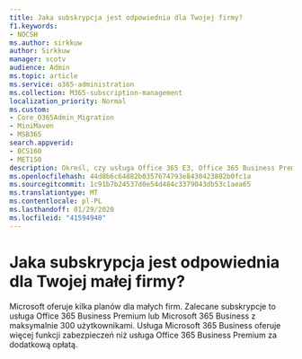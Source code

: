 ```yaml
---
title: Jaka subskrypcja jest odpowiednia dla Twojej firmy?
f1.keywords:
- NOCSH
ms.author: sirkkuw
author: Sirkkuw
manager: scotv
audience: Admin
ms.topic: article
ms.service: o365-administration
ms.collection: M365-subscription-management
localization_priority: Normal
ms.custom:
- Core_O365Admin_Migration
- MiniMaven
- MSB365
search.appverid:
- BCS160
- MET150
description: Określ, czy usługa Office 365 E3, Office 365 Business Premium czy Microsoft 365 Business jest odpowiednia dla Twojej firmy.
ms.openlocfilehash: 44d8b6c64882b0357674793e8430423802b0fc1a
ms.sourcegitcommit: 1c91b7b24537d0e54d484c3379043db53c1aea65
ms.translationtype: MT
ms.contentlocale: pl-PL
ms.lasthandoff: 01/29/2020
ms.locfileid: "41594940"
---
```

# <a name="what-subscription-is-right-for-your-small-business"></a>Jaka subskrypcja jest odpowiednia dla Twojej małej firmy?

Microsoft oferuje kilka planów dla małych firm. Zalecane subskrypcje to usługa Office 365 Business Premium lub Microsoft 365 Business z maksymalnie 300 użytkownikami. Usługa Microsoft 365 Business oferuje więcej funkcji zabezpieczeń niż usługa Office 365 Business Premium za dodatkową opłatą.
